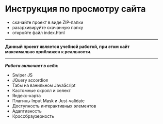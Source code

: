 # Инструкция по просмотру сайта

- скачайте проект в виде ZIP-папки
- разархивируйте скачанную папку
- откройте файл index.html

---

**Данный проект является учебной работой, при этом сайт максимально приближен к реальности.**

---

**_Работа включает в себя:_**

- Swiper JS
- JQuery accordion
- Табы на ванильном JavaScript
- Кастомные скролл и селект
- Яндекс-карта
- Плагины Input Mask и Just-validate
- Доступность интерактивных элементов
- Адаптивность
- Кроссбраузерность
